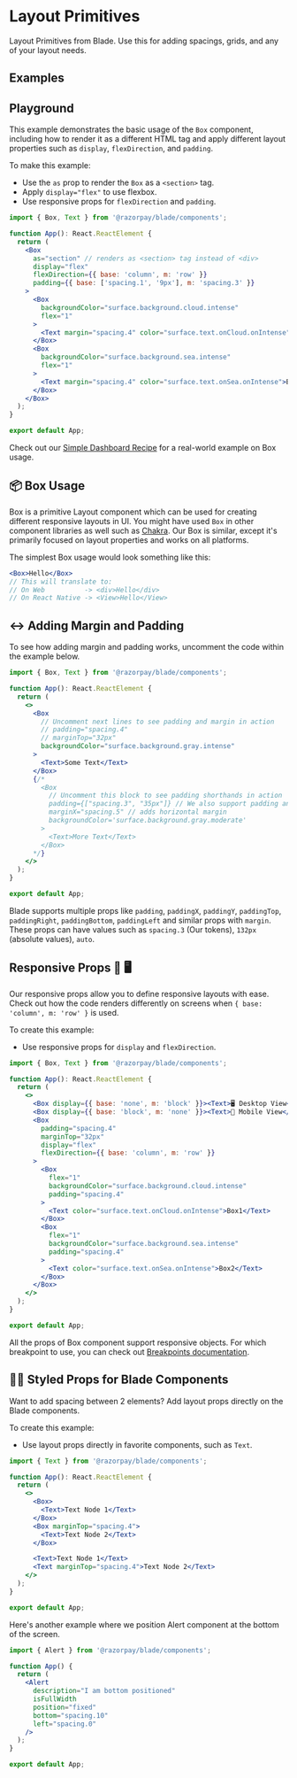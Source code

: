 # Layout Primitives

Layout Primitives from Blade. Use this for adding spacings, grids, and any of your layout needs.

## Examples

## Playground

This example demonstrates the basic usage of the `Box` component, including how to render it as a different HTML tag and apply different layout properties such as `display`, `flexDirection`, and `padding`.

To make this example:
- Use the `as` prop to render the `Box` as a `<section>` tag.
- Apply `display="flex"` to use flexbox.
- Use responsive props for `flexDirection` and `padding`.

```jsx
import { Box, Text } from '@razorpay/blade/components';

function App(): React.ReactElement {
  return (
    <Box 
      as="section" // renders as <section> tag instead of <div>
      display="flex"
      flexDirection={{ base: 'column', m: 'row' }}
      padding={{ base: ['spacing.1', '9px'], m: 'spacing.3' }}
    >
      <Box 
        backgroundColor="surface.background.cloud.intense" 
        flex="1" 
      >
        <Text margin="spacing.4" color="surface.text.onCloud.onIntense">Box1</Text>
      </Box>
      <Box 
        backgroundColor="surface.background.sea.intense" 
        flex="1" 
      >
        <Text margin="spacing.4" color="surface.text.onSea.onIntense">Box2</Text>
      </Box>
    </Box>
  );
}

export default App;
```

Check out our [Simple Dashboard Recipe](https://example.com) for a real-world example on Box usage.

## 📦 Box Usage

Box is a primitive Layout component which can be used for creating different responsive layouts in UI. You might have used `Box` in other component libraries as well such as [Chakra](https://chakra-ui.com/docs/components/box). Our Box is similar, except it's primarily focused on layout properties and works on all platforms.

The simplest Box usage would look something like this:

```jsx
<Box>Hello</Box>
// This will translate to:
// On Web          -> <div>Hello</div> 
// On React Native -> <View>Hello</View>
```

## ↔️ Adding Margin and Padding

To see how adding margin and padding works, uncomment the code within the example below.

```jsx
import { Box, Text } from '@razorpay/blade/components';

function App(): React.ReactElement {
  return (
    <>
      <Box 
        // Uncomment next lines to see padding and margin in action
        // padding="spacing.4"
        // marginTop="32px"
        backgroundColor="surface.background.gray.intense"
      >
        <Text>Some Text</Text>
      </Box>
      {/*
        <Box
          // Uncomment this block to see padding shorthands in action
          padding={["spacing.3", "35px"]} // We also support padding and margin shorthands similar to CSS
          marginX="spacing.5" // adds horizontal margin
          backgroundColor='surface.background.gray.moderate'
        >
          <Text>More Text</Text>
        </Box>
      */}
    </>
  );
}

export default App;
```

Blade supports multiple props like `padding`, `paddingX`, `paddingY`, `paddingTop`, `paddingRight`, `paddingBottom`, `paddingLeft` and similar props with `margin`. These props can have values such as `spacing.3` (Our tokens), `132px` (absolute values), `auto`.

## Responsive Props 📱 🖥

Our responsive props allow you to define responsive layouts with ease. Check out how the code renders differently on screens when `{ base: 'column', m: 'row' }` is used.

To create this example:
- Use responsive props for `display` and `flexDirection`.

```jsx
import { Box, Text } from '@razorpay/blade/components';

function App(): React.ReactElement {
  return (
    <>
      <Box display={{ base: 'none', m: 'block' }}><Text>🖥 Desktop View</Text></Box>
      <Box display={{ base: 'block', m: 'none' }}><Text>📱 Mobile View</Text></Box>
      <Box 
        padding="spacing.4"
        marginTop="32px"
        display="flex"
        flexDirection={{ base: 'column', m: 'row' }}
      >
        <Box
          flex="1"
          backgroundColor="surface.background.cloud.intense"
          padding="spacing.4" 
        >
          <Text color="surface.text.onCloud.onIntense">Box1</Text>
        </Box>
        <Box 
          flex="1" 
          backgroundColor="surface.background.sea.intense" 
          padding="spacing.4" 
        >
          <Text color="surface.text.onSea.onIntense">Box2</Text>
        </Box>
      </Box>
    </>
  );
}

export default App;
```

All the props of Box component support responsive objects. For which breakpoint to use, you can check out [Breakpoints documentation](https://example.com).

## 💅🏼 Styled Props for Blade Components

Want to add spacing between 2 elements? Add layout props directly on the Blade components.

To create this example:
- Use layout props directly in favorite components, such as `Text`.

```jsx
import { Text } from '@razorpay/blade/components';

function App(): React.ReactElement {
  return (
    <>
      <Box>
        <Text>Text Node 1</Text>
      </Box>
      <Box marginTop="spacing.4">
        <Text>Text Node 2</Text>
      </Box>

      <Text>Text Node 1</Text>
      <Text marginTop="spacing.4">Text Node 2</Text>
    </>
  );
}

export default App;
```

Here's another example where we position Alert component at the bottom of the screen.

```jsx
import { Alert } from '@razorpay/blade/components';

function App() {
  return (
    <Alert 
      description="I am bottom positioned"
      isFullWidth
      position="fixed"
      bottom="spacing.10"
      left="spacing.0"
    />
  );
}

export default App;
```